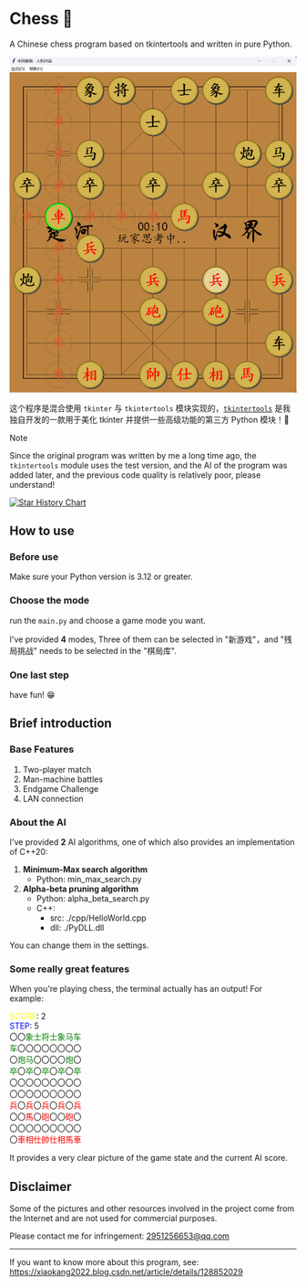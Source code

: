 # Chess 🚀

A Chinese chess program based on tkintertools and written in pure Python.

![](./preview.png)

这个程序是混合使用 `tkinter` 与 `tkintertools` 模块实现的，[`tkintertools`](https://github.com/Xiaokang2022/tkintertools) 是我独自开发的一款用于美化 tkinter 并提供一些高级功能的第三方 Python 模块！🎉

> [!Note]  
> Since the original program was written by me a long time ago, the `tkintertools` module uses the test version, and the AI of the program was added later, and the previous code quality is relatively poor, please understand!

<a href="https://star-history.com/#Xiaokang2022/Chess&Date">
 <picture>
   <source media="(prefers-color-scheme: dark)" srcset="https://api.star-history.com/svg?repos=Xiaokang2022/Chess&type=Date&theme=dark" />
   <source media="(prefers-color-scheme: light)" srcset="https://api.star-history.com/svg?repos=Xiaokang2022/Chess&type=Date" />
   <img alt="Star History Chart" src="https://api.star-history.com/svg?repos=Xiaokang2022/Chess&type=Date" />
 </picture>
</a>

## How to use

### Before use

Make sure your Python version is 3.12 or greater.

### Choose the mode

run the `main.py` and choose a game mode you want.

I've provided **4** modes, Three of them can be selected in "新游戏"，and "残局挑战" needs to be selected in the "棋局库".

### One last step

have fun! 😁

## Brief introduction

### Base Features

1. Two-player match
2. Man-machine battles
3. Endgame Challenge
4. LAN connection

### About the AI

I've provided **2** AI algorithms, one of which also provides an implementation of C++20:

1. **Minimum-Max search algorithm**
    - Python: min_max_search.py
2. **Alpha-beta pruning algorithm**
    - Python: alpha_beta_search.py
    - C++:
        * src: ./cpp/HelloWorld.cpp
        * dll: ./PyDLL.dll

You can change them in the settings.

### Some really great features

When you're playing chess, the terminal actually has an output! For example:

<font color="yellow">SCORE</font>: 2  
<font color="blue">STEP</font>: 5  
〇〇<font color="green">象士将士象马车  
车</font>〇〇〇〇〇〇〇〇  
〇<font color="green">炮马</font>〇〇〇〇<font color="green">炮</font>〇  
<font color="green">卒</font>〇<font color="green">卒</font>〇<font color="green">卒</font>〇<font color="green">卒</font>〇<font color="green">卒</font>  
〇〇〇〇〇〇〇〇〇  
〇〇〇〇〇〇〇〇〇  
<font color="red">兵</font>〇<font color="red">兵</font>〇<font color="red">兵</font>〇<font color="red">兵</font>〇<font color="red">兵</font>  
〇〇<font color="red">馬</font>〇<font color="red">砲</font>〇〇<font color="red">砲</font>〇  
〇〇〇〇〇〇〇〇〇  
〇<font color="red">車相仕帥仕相馬車</font>  

It provides a very clear picture of the game state and the current AI score.

## Disclaimer

Some of the pictures and other resources involved in the project come from the Internet and are not used for commercial purposes.

Please contact me for infringement: 2951256653@qq.com

---

If you want to know more about this program, see: https://xiaokang2022.blog.csdn.net/article/details/128852029
